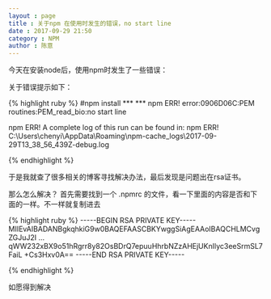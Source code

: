 ```yaml
---
layout : page
title : 关于npm 在使用时发生的错误，no start line
date : 2017-09-29 21:50
category : NPM
author : 陈意
---
```


今天在安装node后，使用npm时发生了一些错误：

关于错误提示如下：

{% highlight ruby %}
#npm install *** *** 
npm ERR! error:0906D06C:PEM routines:PEM_read_bio:no start line

npm ERR! A complete log of this run can be found in:
npm ERR!     C:\Users\chenyi\AppData\Roaming\npm-cache\_logs\2017-09-29T13_38_56_439Z-debug.log

{% endhighlight %}

于是我就查了很多相关的博客寻找解决办法，最后发现是问题出在rsa证书。

那么怎么解决？ 首先需要找到一个 .npmrc 的文件，看一下里面的内容是否和下面的一样。不一样就复制进去

{% highlight ruby %}
-----BEGIN RSA PRIVATE KEY-----
MIIEvAIBADANBgkqhkiG9w0BAQEFAASCBKYwggSiAgEAAoIBAQCHLMCvgZGJuJ2I
...
qWW232xBX9o51hRgrr8y82OsBDrQ7epuuHhrbNZzAHEjUKnIlyc3eeSrmSL7FaiL
+Cs3Hxv0A==
-----END RSA PRIVATE KEY-----

{% endhighlight %}

如愿得到解决